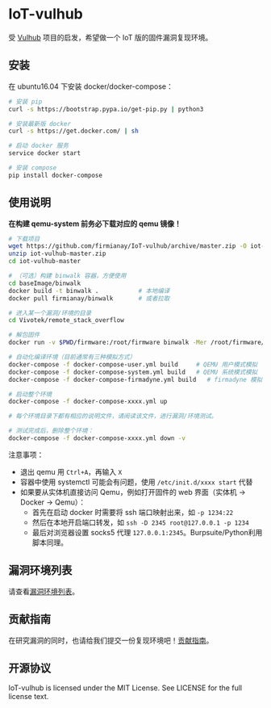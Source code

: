 # IoT-vulhub

受 [Vulhub](https://github.com/vulhub/vulhub) 项目的启发，希望做一个 IoT 版的固件漏洞复现环境。

## 安装

在 ubuntu16.04 下安装 docker/docker-compose：

```sh
# 安装 pip
curl -s https://bootstrap.pypa.io/get-pip.py | python3

# 安装最新版 docker
curl -s https://get.docker.com/ | sh

# 启动 docker 服务
service docker start

# 安装 compose
pip install docker-compose 
```

## 使用说明

**在构建 qemu-system 前务必下载对应的 qemu 镜像！**

```sh
# 下载项目
wget https://github.com/firmianay/IoT-vulhub/archive/master.zip -O iot-vulhub-master.zip
unzip iot-vulhub-master.zip
cd iot-vulhub-master

# （可选）构建 binwalk 容器，方便使用
cd baseImage/binwalk
docker build -t binwalk .           # 本地编译
docker pull firmianay/binwalk       # 或者拉取

# 进入某一个漏洞/环境的目录
cd Vivotek/remote_stack_overflow

# 解包固件
docker run -v $PWD/firmware:/root/firmware binwalk -Mer /root/firmware/firmware.bin

# 自动化编译环境（目前通常有三种模拟方式）
docker-compose -f docker-compose-user.yml build     # QEMU 用户模式模拟
docker-compose -f docker-compose-system.yml build   # QEMU 系统模式模拟
docker-compose -f docker-compose-firmadyne.yml build   # firmadyne 模拟

# 启动整个环境
docker-compose -f docker-compose-xxxx.yml up

# 每个环境目录下都有相应的说明文件，请阅读该文件，进行漏洞/环境测试。

# 测试完成后，删除整个环境：
docker-compose -f docker-compose-xxxx.yml down -v
```

注意事项：
- 退出 qemu 用 `Ctrl+A`，再输入 `X`
- 容器中使用 systemctl 可能会有问题，使用 `/etc/init.d/xxxx start` 代替
- 如果要从实体机直接访问 Qemu，例如打开固件的 web 界面（实体机 -> Docker -> Qemu）：
  - 首先在启动 docker 时需要将 ssh 端口映射出来，如 `-p 1234:22`
  - 然后在本地开启端口转发，如 `ssh -D 2345 root@127.0.0.1 -p 1234`
  - 最后对浏览器设置 socks5 代理 `127.0.0.1:2345`。Burpsuite/Python利用脚本同理。

## 漏洞环境列表

请查看[漏洞环境列表](./vuln_list.md)。

## 贡献指南

在研究漏洞的同时，也请给我们提交一份复现环境吧！[贡献指南](./CONTRIBUTION.md)。

## 开源协议

IoT-vulhub is licensed under the MIT License. See LICENSE for the full license text.
